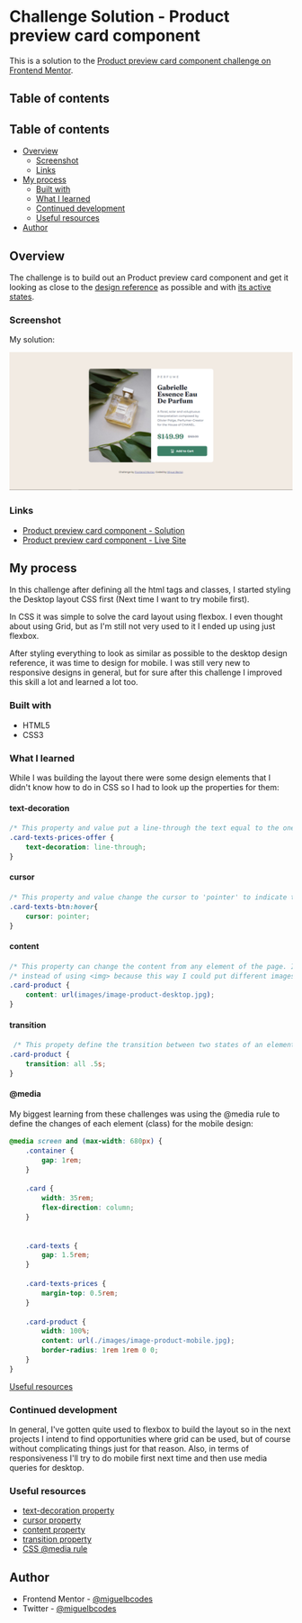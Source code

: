 # Challenge Solution - Product preview card component

This is a solution to the [Product preview card component challenge on Frontend Mentor](https://www.frontendmentor.io/challenges/product-preview-card-component-GO7UmttRfa).
## Table of contents

## Table of contents

- [Overview](#overview)
  - [Screenshot](#screenshot)
  - [Links](#links)
- [My process](#my-process)
  - [Built with](#built-with)
  - [What I learned](#what-i-learned)
  - [Continued development](#continued-development)
  - [Useful resources](#useful-resources)
- [Author](#author)

## Overview

The challenge is to build out an Product preview card component and get it looking as close to the [design reference](design/desktop-preview.jpg) as possible and with [its active states](design/active-states.jpg).

### Screenshot

My solution:

![](./images/result.png)

### Links

- [Product preview card component - Solution]()
- [Product preview card component - Live Site]()

## My process

In this challenge after defining all the html tags and classes, I started styling the Desktop layout CSS first (Next time I want to try mobile first).

In CSS it was simple to solve the card layout using flexbox. I even thought about using Grid, but as I'm still not very used to it I ended up using just flexbox.

After styling everything to look as similar as possible to the desktop design reference, it was time to design for mobile. I was still very new to responsive designs in general, but for sure after this challenge I improved this skill a lot and learned a lot too.


### Built with

- HTML5
- CSS3

### What I learned

While I was building the layout there were some design elements that I didn't know how to do in CSS so I had to look up the properties for them:

#### text-decoration
```css
/* This property and value put a line-through the text equal to the one placed in "$169.99" */
.card-texts-prices-offer {
    text-decoration: line-through;
}
```

#### cursor
```css
/* This property and value change the cursor to 'pointer' to indicate to the user that the element is clickable */
.card-texts-btn:hover{
    cursor: pointer; 
}
```
#### content
```css
/* This property can change the content from any element of the page. In this case I use it to set the image from the card */
/* instead of using <img> because this way I could put different images in accord to the user's screen size */
.card-product {
    content: url(images/image-product-desktop.jpg);
}
```

#### transition
```css
 /* This propety define the transition between two states of an element, like the way I used between the responsive layouts */
.card-product {
    transition: all .5s;
}
```

#### @media

My biggest learning from these challenges was using the @media rule to define the changes of each element (class) for the mobile design:

```css
@media screen and (max-width: 680px) {
    .container {
        gap: 1rem;
    }
    
    .card {
        width: 35rem;
        flex-direction: column;   
    }  
      

    .card-texts {
        gap: 1.5rem;
    }

    .card-texts-prices {
        margin-top: 0.5rem;
    }

    .card-product {
        width: 100%;
        content: url(./images/image-product-mobile.jpg);
        border-radius: 1rem 1rem 0 0;
    }
}
```

[Useful resources](#useful-resources)

### Continued development

In general, I've gotten quite used to flexbox to build the layout so in the next projects I intend to find opportunities where grid can be used, but of course without complicating things just for that reason. Also, in terms of responsiveness I'll try to do mobile first next time and then use media queries for desktop.

### Useful resources

- [text-decoration property](https://developer.mozilla.org/pt-BR/docs/Web/CSS/text-decoration)
- [cursor property](https://developer.mozilla.org/en-US/docs/Web/CSS/cursor)
- [content property](https://developer.mozilla.org/en-US/docs/Web/CSS/content)
- [transition property](https://developer.mozilla.org/en-US/docs/Web/CSS/transition)
- [CSS @media rule](https://www.w3schools.com/cssref/css3_pr_mediaquery.asp)

## Author

- Frontend Mentor - [@miguelbcodes](https://www.frontendmentor.io/profile/miguelbcodes)
- Twitter - [@miguelbcodes](https://www.twitter.com/miguelbcodes)
